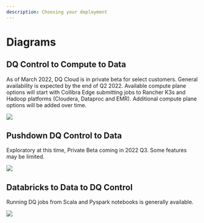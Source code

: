 ```yaml
---
description: Choosing your deployment
---
```


# Diagrams

## DQ Control to Compute to Data

As of March 2022, DQ Cloud is in private beta for select customers. General availability is expected by the end of Q2 2022. Available compute plane options will start with Collibra Edge submitting jobs to Rancher K3s and Hadoop platforms (Cloudera, Dataproc and EMR).  Additional compute plane options will be added over time.

![](../.gitbook/assets/1\_DQ\_Control\_to\_Compute\_to\_Data\_Plane.gif)

## Pushdown DQ Control to Data

Exploratory at this time, Private Beta coming in 2022 Q3. Some features may be limited.

![](../.gitbook/assets/2\_Pushdown\_DQ\_Control\_to\_Data\_Plane.gif)

## Databricks to Data to DQ Control

Running DQ jobs from Scala and Pyspark notebooks is generally available.

![](<../.gitbook/assets/3\_DQ\_Compute\_(Databricks)\_to\_Data\_(Delta Lake)\_to\_Control\_Plane.gif>)
